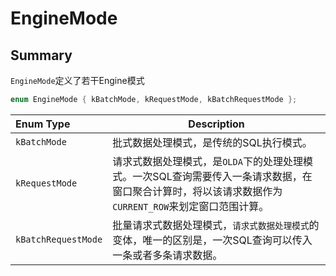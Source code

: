 # EngineMode

## Summary

`EngineMode`定义了若干Engine模式

```c++
enum EngineMode { kBatchMode, kRequestMode, kBatchRequestMode };
```

| Enum Type           | Description                                                  |
| :------------------ | ------------------------------------------------------------ |
| `kBatchMode`        | 批式数据处理模式，是传统的SQL执行模式。                      |
| `kRequestMode`      | 请求式数据处理模式，是`OLDA`下的处理处理模式。一次SQL查询需要传入一条请求数据，在窗口聚合计算时，将以该请求数据作为`CURRENT_ROW`来划定窗口范围计算。 |
| `kBatchRequestMode` | 批量请求式数据处理模式，`请求式数据处理模式`的变体，唯一的区别是，一次SQL查询可以传入一条或者多条请求数据。 |

# 